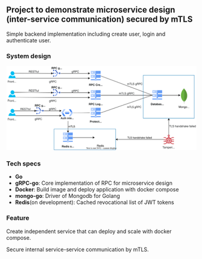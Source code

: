 ## Project to demonstrate microservice design (inter-service communication) secured by mTLS

Simple backend implementation including create user, login and authenticate user.

### System design

![image info](resources/system_design.svg)

### Tech specs

* **Go**
* **gRPC-go**: Core implementation of RPC for microservice design
* **Docker**: Build image and deploy application with docker compose 
* **mongo-go**: Driver of Mongodb for Golang
* **Redis**(on development): Cached revocational list of JWT tokens

### Feature

Create independent service that can deploy and scale with docker compose.

Secure internal service-service communication by mTLS.

